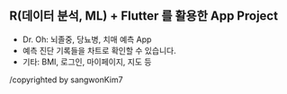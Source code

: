 ## R(데이터 분석, ML) + Flutter 를 활용한 App Project

- Dr. Oh: 뇌졸중, 당뇨병, 치매 예측 App
- 예측 진단 기록들을 차트로 확인할 수 있습니다.
- 기타: BMI, 로그인, 마이페이지, 지도 등

/copyrighted by sangwonKim7
